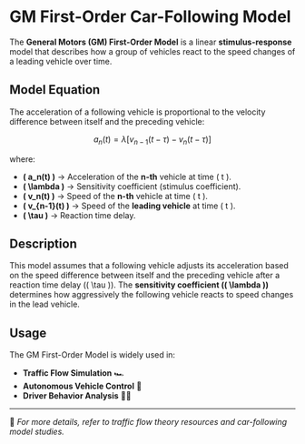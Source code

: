 # GM First-Order Car-Following Model  

The **General Motors (GM) First-Order Model** is a linear **stimulus-response** model that describes how a group of vehicles react to the speed changes of a leading vehicle over time.  

## Model Equation  

The acceleration of a following vehicle is proportional to the velocity difference between itself and the preceding vehicle:  

$$
a_n(t) = \lambda \left[ v_{n-1}(t - \tau) - v_n(t - \tau) \right]
$$

where:  

- **\( a_n(t) \)** → Acceleration of the **n-th** vehicle at time \( t \).  
- **\( \lambda \)** → Sensitivity coefficient (stimulus coefficient).  
- **\( v_n(t) \)** → Speed of the **n-th** vehicle at time \( t \).  
- **\( v_{n-1}(t) \)** → Speed of the **leading vehicle** at time \( t \).  
- **\( \tau \)** → Reaction time delay.  

## Description  

This model assumes that a following vehicle adjusts its acceleration based on the speed difference between itself and the preceding vehicle after a reaction time delay (\( \tau \)). The **sensitivity coefficient (\( \lambda \))** determines how aggressively the following vehicle reacts to speed changes in the lead vehicle.  

## Usage  

The GM First-Order Model is widely used in:  

- **Traffic Flow Simulation** 🏎️  
- **Autonomous Vehicle Control** 🤖  
- **Driver Behavior Analysis** 🚗💡  

---

📘 *For more details, refer to traffic flow theory resources and car-following model studies.*

